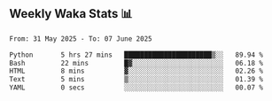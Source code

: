 ## Weekly Waka Stats 📊
<!--START_SECTION:waka-->

```txt
From: 31 May 2025 - To: 07 June 2025

Python       5 hrs 27 mins   ██████████████████████▒░░   89.94 %
Bash         22 mins         █▓░░░░░░░░░░░░░░░░░░░░░░░   06.18 %
HTML         8 mins          ▓░░░░░░░░░░░░░░░░░░░░░░░░   02.26 %
Text         5 mins          ▒░░░░░░░░░░░░░░░░░░░░░░░░   01.39 %
YAML         0 secs          ░░░░░░░░░░░░░░░░░░░░░░░░░   00.07 %
```

<!--END_SECTION:waka-->

<!--

Here are some ideas to get you started:

- 🔭 I’m currently working on (way to add branches committed on)
- 🌱 I’m currently learning Web Frameworks and Machine Learning! (Lisp, JS (react & angular), Python, and __)
- 💬 Ask me about ...
- 📫 How to reach me: 
- 😄 Pronouns: He/Him/His
- ⚡ Fun fact: ...

that-recsys-lab
-->
